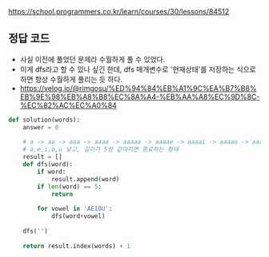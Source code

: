 <https://school.programmers.co.kr/learn/courses/30/lessons/84512>

## 정답 코드

- 사실 이전에 풀었던 문제라 수월하게 풀 수 있었다.
- 이게 dfs라고 할 수 있나 싶긴 한데, dfs 매개변수로 '현재상태'를 저장하는 식으로 하면 항상 수월하게 풀리는 듯 하다.
- <https://velog.io/@rimgosu/%ED%94%84%EB%A1%9C%EA%B7%B8%EB%9E%98%EB%A8%B8%EC%8A%A4-%EB%AA%A8%EC%9D%8C-%EC%82%AC%EC%A0%84>

```py
def solution(words):
    answer = 0
            
    # a -> aa -> aaa -> aaaa -> aaaaa -> aaaae -> aaaai -> aaaao -> aaaau -> aaae
    # a,e,i,o,u 넣고, 길이가 5랑 같아지면 종료하는 형태
    result = []
    def dfs(word):
        if word:
            result.append(word)
        if len(word) == 5:
            return
        
        for vowel in 'AEIOU':
            dfs(word+vowel)
    
    dfs('')
    
    return result.index(words) + 1
```